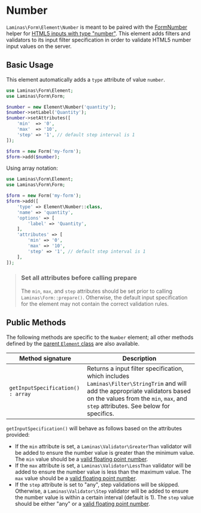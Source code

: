 # Number

`Laminas\Form\Element\Number` is meant to be paired with the
[FormNumber](../helper/form-number.md) helper for
[HTML5 inputs with type "number"](http://www.whatwg.org/specs/web-apps/current-work/multipage/states-of-the-type-attribute.html#number-state-%28type=number%29).
This element adds filters and validators to its input filter specification in
order to validate HTML5 number input values on the server.

## Basic Usage

This element automatically adds a `type` attribute of value `number`.

```php
use Laminas\Form\Element;
use Laminas\Form\Form;

$number = new Element\Number('quantity');
$number->setLabel('Quantity');
$number->setAttributes([
    'min'  => '0',
    'max'  => '10',
    'step' => '1', // default step interval is 1
]);

$form = new Form('my-form');
$form->add($number);
```

Using array notation:

```php
use Laminas\Form\Element;
use Laminas\Form\Form;

$form = new Form('my-form');
$form->add([
    'type' => Element\Number::class,
    'name' => 'quantity',
    'options' => [
        'label' => 'Quantity',
    ],
    'attributes' => [
        'min' => '0',
        'max' => '10',
        'step' => '1', // default step interval is 1
    ],
]);
```

> ### Set all attributes before calling prepare
>
> The `min`, `max`, and `step` attributes should be set prior to calling
> `Laminas\Form::prepare()`. Otherwise, the default input specification for the
> element may not contain the correct validation rules.

## Public Methods

The following methods are specific to the `Number` element; all other methods
defined by the [parent `Element` class](element.md#public-methods) are also
available.

Method signature                  | Description
--------------------------------- | -----------
`getInputSpecification() : array` | Returns a input filter specification, which includes `Laminas\Filter\StringTrim` and will add the appropriate validators based on the values from the `min`, `max`, and `step` attributes. See below for specifics.

`getInputSpecification()` will behave as follows based on the attributes
provided:

- If the `min` attribute is set, a `Laminas\Validator\GreaterThan` validator will
  be added to ensure the number value is greater than the minimum value. The
  `min` value should be a [valid floating point number](http://www.whatwg.org/specs/web-apps/current-work/multipage/common-microsyntaxes.html#valid-floating-point-number).
- If the `max` attribute is set, a `Laminas\Validator\LessThan` validator will be
  added to ensure the number value is less than the maximum value. The `max`
  value should be a [valid floating point number](http://www.whatwg.org/specs/web-apps/current-work/multipage/common-microsyntaxes.html#valid-floating-point-number).
- If the `step` attribute is set to "any", step validations will be skipped.
  Otherwise, a `Laminas\Validator\Step` validator will be added to ensure the
  number value is within a certain interval (default is 1). The `step` value
  should be either "any" or a [valid floating point number](http://www.whatwg.org/specs/web-apps/current-work/multipage/common-microsyntaxes.html#valid-floating-point-number).
